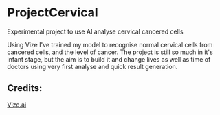 # ProjectCervical
Experimental project to use AI analyse cervical cancered cells

Using Vize I've trained my model to recognise normal cervical cells from cancered cells, and the level of cancer.
The project is still so much in it's infant stage, but the aim is to build it and change lives as well as time of doctors using
very first analyse and quick result generation.

## Credits:
[Vize.ai](https://app.vize.ai/)
